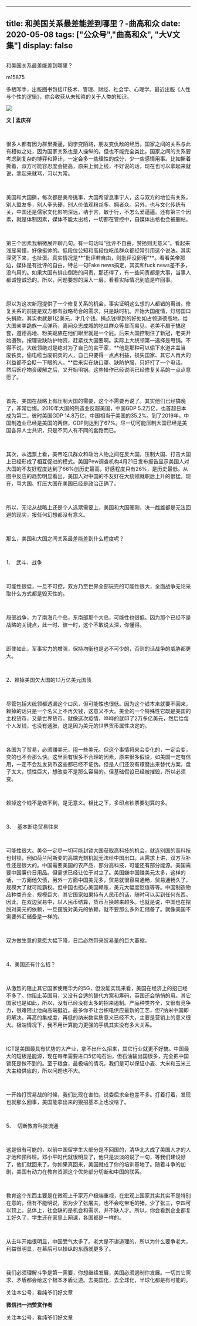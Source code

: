 
---
title:   和美国关系最差能差到哪里？-曲高和众
date: 2020-05-08
tags: ["公众号","曲高和众", "大V文集"]
display: false
---


## 



和美国关系最差能差到哪里？




m15875




多栖写手，出版图书包括IT技术，管理、财经、社会学、心理学。最近出版《人性与个性的逻辑》，你会收获从未知晓的关于人类的知识。


<img class="rich_pages js_insertlocalimg" data-ratio="1.083916083916084" data-s="300,640" src="https://mmbiz.qpic.cn/mmbiz_jpg/fxGMiaL5Zj1ggGHxVgsWJYNgkuBYIAIQU9GsOC3LLibsOt1NMOGe3HgPDQdNJQ5Ud88fWyzKzRQBZDciaWwtXQyIA/640?wx_fmt=jpeg" data-type="jpeg" data-w="429" style=""/>

**文 | 孟庆祥&nbsp;**

&nbsp;

很多人都有因为群里撕逼，同学变陌路，朋友变仇敌的经历。国家之间的关系与此有相似之处，因为国家关系也是人操纵的。但也不能完全类比，国家之间的关系要考虑到复杂的博弈和算计，一定会多一些理性的成分，少一些感情用事。比如撕着撕着，双方可能容忍度会提高，原来上纲上线，不好说的话，现在也可以拿起来就说，拿起来就骂，习以为常。

&nbsp;

美国和大国撕，每次都是美帝挑事，大国希望息事宁人，这与双方的地位有关系，别人盟友多，别人拳头硬，别人价值观粉丝多、拥者众。另外，也与文化传统有关，中国还是儒家文化影响深远，纳于言，敏于行，不怎么爱逼逼。还有第三个因素，就是体制因素，媒体不能太出格，一切都在管控中，自媒体出格也会被删帖。

&nbsp;

第三个因素我稍微展开聊几句。有一句话叫“批评不自由，赞扬则无意义”。看起来浅显易懂，好像挺帅的。低段位公知和高段位吃瓜群众都经常引用这个说法。其实深究下来，也扯蛋。真实情况是**“批评若自由，则批评没卵用”**。看看美帝那边，媒体是有批评的自由，特总一句Fake news搞定，其实和fuck news差不多，没鸟用的。如果大国有排山倒海的问责，那还得了，有一些问责都是大事，当事人都诚惶诚恐的。所以，问题要想的深入一层，看看实际情况到底是咋回事。

&nbsp;

原以为这次新冠提供了一个修复关系的机会，事实证明这么想的人都错的离谱。修复关系的前提是双方都有战略苟合的需求，只是缺时机。开始大国疫情，灯塔国口头捐款，其实也就是1亿美元，才几个钱。捐点钱得到的好处如占领道德高地，给大国亲美跪族一点弹药，离间众志成城的吃瓜群众等显而易见。老美不屑于搞这套，道德高地、粉美跪族在他们眼里就是一个屁。后来大国控制住了新冠，老美开始遭殃，按理说缺防护物资，赶紧找大国要啊。实际上大统领第一选择是甩锅。不得不说，大统领绝对是绝对为了自己的实干家，**他是那种可以偷下水道井盖当废铁卖，偷电缆当废铜卖的人，自己只要得一点点利益，损失国家、其它人再大的利益都不会眨一下眼的人。**后来实在缺口罩、缺防护服，只好打了一个电话。然后医疗物资缓解之后，又开始甩锅。这些操作已经说明已经修复关系的一点点意愿了。

&nbsp;

首先，美国在战略上有压制大国的需要，这个不需要再说了。其实他们已经搞晚了，非常后悔。2010年大国的制造业反超美国，中国GDP 5.2万亿，也首超日本成为第二，彼时美国GDP 14.8万亿，中国相当于美国的35.2%。到了2019年，中国制造业已经是美国的两倍，GDP则达到了67%。尽一切可能压制大国已经是美国各界人士共识，只是不同人有不同的套路而已。

&nbsp;

其次，从选票上看，美帝吃瓜群众和政治人物之间在反大国，压制大国、打击大国上已经形成了相互促进的模式。美国Pew调查机构4月21日发布报告显示美国人对大国的不友好程度达到了66%创历史最高，好感程度只有26%，是历史最低。从图中反应的趋势明显看出，美国人对中国的不友好在大统领就职后上升的很猛。现在，骂大国、打压大国在美国已经是政治正确了。

&nbsp;

所以，无论从战略上还是个人选票需要上，美国和大国硬刚，决一雌雄都是无法回避的现实，报任何幻想都没有意义。

&nbsp;

那么，美国和大国之间关系最差能差到什么程度呢？

&nbsp;

1、&nbsp; 武斗、战争

&nbsp;

可能性很低，一旦不可控，双方乃至世界全部玩完的可能性很大，全面战争无论采取什么方式都是毁灭性的。

&nbsp;

局部战争，为了南海几个岛，东南部那个大岛，可能性也很低。因为那个已经不是战略的关键点，此一时、彼一时，这个不敢说太深，你懂得。

&nbsp;

即使如此，军事实力的增强，保持均衡也是必不可少的，否则的话战争的威胁都更大。

&nbsp;

2、赖掉美国欠大国的1.1万亿美元国债

&nbsp;

尽管包括大统领都透漏这个口风，但可能性也很低。因为这个钱本来就要不回来，赖掉的话只是一个名义上不再欠钱，这意义不大。美金的一个特殊性它既是美国的主权货币，又是世界货币。就像这次疫情，哗哗的就印了2万多亿美元，然后给每个人发钱，也没有通胀，这是因为美元的世界货币属性决定的。

&nbsp;

各国为了贸易，必须赚美元，囤一些美元。但这个事情将来会变化的，一定会变，变的也不会那么快。这里面有很多不合理的因素，原来很多假设，如美国一定有信用，一定不会乱发货币这些都已经不证伪。但是人们还没有琢磨出来替代方案，盘子太大，惯性巨大，想改变不是那么容易的。但基础假设已经被摧毁，所以必须变。

&nbsp;

赖掉这个钱不是做不到，是无意义。相比之下，多印点钞票要划算的多。

&nbsp;

3、&nbsp; 基本断绝贸易往来

&nbsp;

可能性很大。美帝一定尽一切可能封锁大国获取高科技的机会，就连别国的高科技也封锁，例如荷兰阿斯麦的高端光刻机就无法给中国出口。从需求上讲，双方互补性还是很大的。中国需要美国的农产品、部分高科技，可能还有部分能源。美国需要中国廉价日用品。但需求已经让位于对立了。美国嫌中国赚美元太多，这样的话，一方面他欠债，另外一方面中国美元多，贸易就很容易通畅，贸易通畅久了，规模大了就可能霸权。但中国也担心美国赖账，美元大幅度贬值等等。中国制造物品种类齐全，规模巨大，其它国家如果持有人民币的话，随时可以买到任何东西。因此，在双边贸易中，以人民币结算，货币互换越来越多。也就是说，中国也在摆脱对美元的依赖，一旦摆脱对美元的依赖，就不要那么多外汇储备了。就像美国不需要外汇储备是一样的。

&nbsp;

双方做生意的意愿大幅下降，日后必然带来贸易量的巨大萎缩。

&nbsp;

4、美国还有什么招？

&nbsp;

从激烈的阻止其它国家使用华为的5G，但没能实现来看，美国在经济上的招已经不多了。你阻止英国用，又没有合适的替代方案和筹码，英国还会悄悄的用。其它国家也是如此，所以，没有已经没有太多的招来遏制。产品种类齐全，又很有竞争力，很难阻止他向高端挺近。最多你不让台积电供应最新的工艺，但7纳米中国即将解决。再高的集成度，再低的纳米数实质意义已经不大，主要是营销上的意义很大。极端情况下，我不用计算能力更强的手机其实没有多大关系。

&nbsp;

ICT是美国最具有优势的大产业，拿不出什么招来，其它行业就更不好搞。中国最大的短板是能源，现在每年需要进口5亿吨石油，但石油输出国很多，完全把中国锁死是做不到的。至于粮食，最极端的情况，我们是可以保证小麦、大米和玉米三大主粮供应的，所以问题也不大。

&nbsp;

一开始打贸易战的时候，我们比现在害怕，说委屈求全也差不多。打着打着，发现也就那么回事，美国能拿出来的狠招基本上也没啥了。

&nbsp;

5、&nbsp; 切断教育科技流通

&nbsp;

这是很有可能的，以前中国留学生大部分是不回国的，清华北大成了美国人才的人才池和预科班。邓小平时代就很明显了，他只是淡淡的说了一句，等我们建设好了，他们就回来了。你如果真回来，美国就成了你的培训基地了。随着斗争的加剧，美国有动力在教育资源这个优势部分切断和中国的联系。

&nbsp;

教育这个东西主要是在微观上千家万户极端重视，在宏观上国家其实其实不是特别在意的，但有不能明说，因为少了张屠夫，也不会吃带毛的猪。少了张三，李四可以顶上。总体上，社会缺的是机会和需求，并不缺人才。所以，你会看到企业都复工好久了，学生还在家里上网课，各国都是一样的。

&nbsp;

从去年开始很明显，中国受气太多了。老大是不讲道理的，所以为什么要争老大，利益很明显，在幕后可以操纵的东西就更多了。

&nbsp;

我们必须理解斗争是第一需要，你想继续发展，美国必须遏制你发展。一切其它需求、矛盾都会给这个根本矛盾让道。去美国化，去全球化，半球化都是有可能的。

关注本公号，看纯爷们好文章


**微信扫一扫赞赏作者**






关注本公号，看纯爷们好文章








